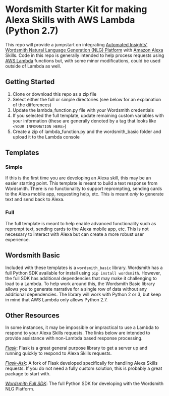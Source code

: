 # Wordsmith Starter Kit for making Alexa Skills with AWS Lambda (Python 2.7)
This repo will provide a jumpstart on integrating [Automated Insights'](https://automatedinsights.com) [Wordsmith Natural Language Generation (NLG) Platform](https://automatedinsights.com/wordsmith) with [Amazon Alexa](https://developer.amazon.com/alexa) Skills. Code in this repo is generally intended to help process requests using [AWS Lambda](https://aws.amazon.com/lambda/) functions but, with some minor modifications, could be used outside of Lambda as well.

## Getting Started
1. Clone or download this repo as a zip file
2. Select either the full or simple directories (see below for an explanation of the differences)
3. Update the lambda_function.py file with your Wordsmith credentials
4. If you selected the full template, update remaining custom variables with your information (these are generally denoted by a tag that looks like `<YOUR INFORMATION HERE>`)
5. Create a zip of lambda_function.py and the wordsmith_basic folder and upload it to the Lambda console

## Templates
### Simple
If this is the first time you are developing an Alexa skill, this may be an easier starting point. This template is meant to build a text response from Wordsmith. There is no functionality to support reprompting, sending cards to the Alexa mobile app, requesting help, etc. This is meant _only_ to generate text and send back to Alexa.

### Full
The full template is meant to help enable advanced functionality such as reprompt text, sending cards to the Alexa mobile app, etc. This is not necessary to interact with Alexa but can create a more robust user experience.

## Wordsmith Basic
Included with these templates is a `wordsmith_basic` library. Wordsmith has a full Python SDK available for install using `pip install wordsmith`. However, the full SDK has additional dependencies that may make it challenging to load to a Lambda. To help work around this, the Wordsmith Basic library allows you to generate narrative for a single row of data without any additional dependencies. The library will work with Python 2 or 3, but keep in mind that AWS Lambda only allows Python 2.7.

## Other Resources
In some instances, it may be impossible or impractical to use a Lambda to respond to your Alexa Skills requests. The links below are intended to provide assistance with non-Lambda based response processing.

[*Flask*](https://github.com/pallets/flask): Flask is a great general purpose library to get a server up and running quickly to respond to Alexa Skills requests.

[*Flask-Ask*](https://github.com/johnwheeler/flask-ask): A fork of Flask developed specifically for handling Alexa Skills requests. If you do not need a fully custom solution, this is probably a great package to start with.

[*Wordsmith Full SDK*](https://github.com/ai-wordsmith/wordsmith-python-sdk): The full Python SDK for developing with the Wordsmith NLG Platform.
